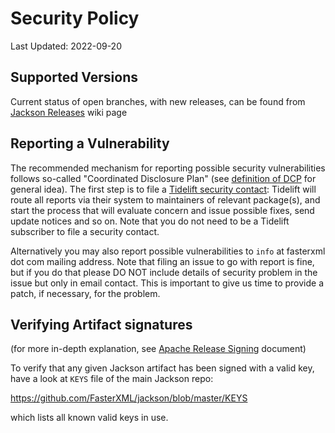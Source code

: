 # Security Policy

Last Updated: 2022-09-20

## Supported Versions

Current status of open branches, with new releases, can be found from [Jackson Releases](https://github.com/FasterXML/jackson/wiki/Jackson-Releases)
wiki page

## Reporting a Vulnerability

The recommended mechanism for reporting possible security vulnerabilities follows
so-called "Coordinated Disclosure Plan" (see [definition of DCP](https://vuls.cert.org/confluence/display/Wiki/Coordinated+Vulnerability+Disclosure+Guidance)
for general idea). The first step is to file a [Tidelift security contact](https://tidelift.com/security):
Tidelift will route all reports via their system to maintainers of relevant package(s), and start the
process that will evaluate concern and issue possible fixes, send update notices and so on.
Note that you do not need to be a Tidelift subscriber to file a security contact.

Alternatively you may also report possible vulnerabilities to `info` at fasterxml dot com
mailing address. Note that filing an issue to go with report is fine, but if you do that please
DO NOT include details of security problem in the issue but only in email contact.
This is important to give us time to provide a patch, if necessary, for the problem.

## Verifying Artifact signatures

(for more in-depth explanation, see [Apache Release Signing](https://infra.apache.org/release-signing#keys-policy) document)

To verify that any given Jackson artifact has been signed with a valid key, have a look at `KEYS` file of the main Jackson repo:

https://github.com/FasterXML/jackson/blob/master/KEYS

which lists all known valid keys in use.
